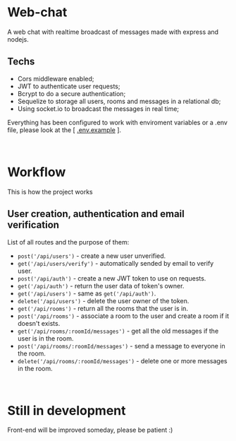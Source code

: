 # Web-chat
A web chat with realtime broadcast of messages made with express and nodejs.

## Techs
 - Cors middleware enabled;
 - JWT to authenticate user requests;
 - Bcrypt to do a secure authentication; 
 - Sequelize to storage all users, rooms and messages in a relational db;
 - Using socket.io to broadcast the messages in real time;

Everything has been configured to work with enviroment variables or a .env file, please look at the [ [.env.example](.env.example) ].

<br/>

# Workflow

This is how the project works

## User creation, authentication and email verification

List of all routes and the purpose of them:
  - ```post('/api/users')``` - create a new user unverified.
  - ```get('/api/users/verify')``` - automatically sended by email to verify user.
  - ```post('/api/auth')``` - create a new JWT token to use on requests.
  - ```get('/api/auth')``` - return the user data of token's owner.
  - ```get('/api/users')``` - same as ```get('/api/auth')```.
  - ```delete('/api/users')``` - delete the user owner of the token.
  - ```get('/api/rooms')``` - return all the rooms that the user is in.
  - ```post('/api/rooms')``` - associate a room to the user and create a room if it doesn't exists.
  - ```get('/api/rooms/:roomId/messages')``` - get all the old messages if the user is in the room.
  - ```post('/api/rooms/:roomId/messages')``` - send a message to everyone in the room.
  - ```delete('/api/rooms/:roomId/messages')``` - delete one or more messages in the room.

<br/>

# Still in development

Front-end will be improved someday, please be patient :)
